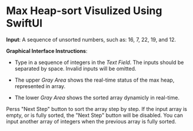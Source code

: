 # Max Heap-sort Visulized Using SwiftUI

 **Input**: A sequence of unsorted numbers, such as: 16, 7, 22, 19, and 12.
 
 **Graphical Interface Instructions**:
 
 - Type in a sequence of integers in the *Text Field*. The inputs should be separated by space. Invalid inputs will be omitted.
 
 - The upper *Gray Area* shows the real-time status of the max heap, represented in array.
 
 - The lower *Gray Area* shows the sorted array dynamicly in real-time.
 
 Perss "Next Step" button to sort the array step by step. If the input array is empty, or is fully sorted, the "Next Step" button will be disabled.
 You can input another array of integers when the previous array is fully sorted.
